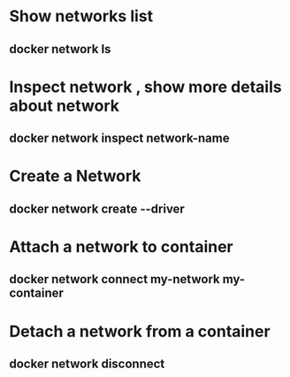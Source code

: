 # Show networks list
## docker network ls
# Inspect network , show more details about network
## docker network inspect network-name
# Create a Network 
## docker network create --driver
# Attach a network to container
## docker network connect my-network my-container
# Detach a network from a container
## docker network disconnect